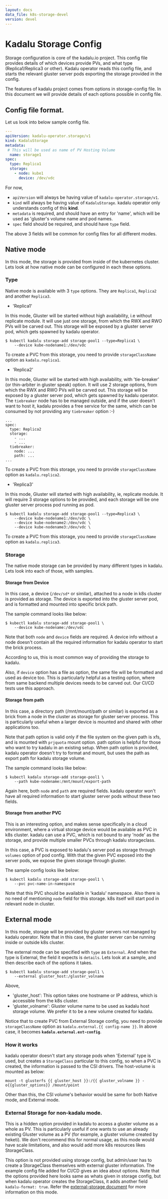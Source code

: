 ```yaml
---
layout: docs
data_file: k8s-storage-devel
version: devel
---
```

# Kadalu Storage Config

Storage configuration is core of the kadalu.io project. This config file provides details of which devices provide PVs, and what type (Replica1/Replica3 or other). Kadalu operator reads this config file, and starts the relevant gluster server pods exporting the storage provided in the config.

The features of kadalu project comes from options in storage-config file. In this document we will provide details of each options possible in config file.

## Config file format.

Let us look into below sample config file.

```yaml
---
apiVersion: kadalu-operator.storage/v1
kind: KadaluStorage
metadata:
 # This will be used as name of PV Hosting Volume
  name: storage1
spec:
  type: Replica1
  storage:
    - node: kube1
      device: /dev/vdc
```

For now,
* `apiVersion` will always be having value of `kadalu-operator.storage/v1`.
* `kind` will always be having value of `KadaluStorage`. kadalu operator only understands config of this **kind**.
* `metadata` is required, and should have an entry for 'name', which will be used as 'gluster's volume name and pod names.
* `spec` field should be required, and should have `type` field.

The above 3 fields will be common for config files for all different modes.


## Native mode

In this mode, the storage is provided from inside of the kubernetes cluster. Lets look at how native mode can be configured in each these options.

### Type

Native mode is available with 3 `type` options. They are `Replica1`, `Replica2` and another `Replica3`.

* 'Replica1'

In this mode, Gluster will be started without high availability, i.e without replicate module. It will use just one storage, from which the RWX and RWO PVs will be carved out. This storage will be exposed by a gluster server pod, which gets spawned by kadalu operator.

```
$ kubectl kadalu storage-add storage-pool1 --type=Replica1 \
    --device kube-nodename1:/dev/vdc
```

To create a PVC from this storage, you need to provide `storageClassName` option as `kadalu.replica1`.


* 'Replica2'

In this mode, Gluster will be started with high availability, with 'tie-breaker' (or thin-arbiter in gluster speak) option. It will use 2 storage options, from which the RWX and RWO PVs will be carved out. This storage will be exposed by a gluster server pod, which gets spawned by kadalu operator. The `tiebreaker` node has to be managed outside, and if the user doesn't want to host it, kadalu provides a free service for the same, which can be consumed by not providing any `tiebreaker` option :-)

```
...
spec:
  type: Replica2
  storage:
    - ...
    - ...
  tiebreaker:
    node: ...
    path: ...
...
```

To create a PVC from this storage, you need to provide `storageClassName` option as `kadalu.replica2`.

* 'Replica3'

In this mode, Gluster will started with high availability, ie, replicate module. It will require 3 storage options to be provided, and each storage will be one gluster server process pod running as pod.

```
$ kubectl kadalu storage-add storage-pool1 --type=Replica3 \
    --device kube-nodename1:/dev/vdc \
    --device kube-nodename2:/dev/vdc \
    --device kube-nodename3:/dev/vdc \
```

To create a PVC from this storage, you need to provide `storageClassName` option as `kadalu.replica3`.


### Storage

The native mode storage can be provided by many different types in kadalu. Lets look into each of those, with samples.


#### Storage from Device

In this case, a device (`/dev/sd*` or similar), attached to a node in k8s cluster is provided as storage. The device is exported into the gluster server pod, and is formatted and mounted into specific brick path.

The sample command looks like below:

```
$ kubectl kadalu storage-add storage-pool1 \
    --device kube-nodename:/dev/vdc
```

Note that both `node` and `device` fields are required. A device info without a node doesn't contain all the required information for kadalu operator to start the brick process.

According to us, this is most common way of providing the storage to kadalu.

Also, if `device` option has a file as option, the same file will be formatted and used as device too. This is particularly helpful as a testing option, where from same backend multiple devices needs to be carved out. Our CI/CD tests use this approach.


#### Storage from path

In this case, a directory path (/mnt/mount/path or similar) is exported as a brick from a node in the cluster as storage for gluster server process. This is particularly useful when a larger device is mounted and shared with other applications too.

Note that path option is valid only if the file system on the given path is xfs, and is mounted with `prjquota` mount option. path option is helpful for those who want to try kadalu in an existing setup. When path option is provided, kadalu operator doesn't try to format and mount, but uses the path as export path for kadalu storage volume.

The sample command looks like below:

```
$ kubectl kadalu storage-add storage-pool1 \
    --path kube-nodename:/mnt/mount/export-path
```

Again here, both `node` and `path` are required fields. kadalu operator won't have all required information to start gluster server pods without these two fields.


#### Storage from another PVC

This is an interesting option, and makes sense specifically in a cloud environment, where a virtual storage device would be available as PVC in k8s cluster. kadalu can use a PVC, which is not bound to any 'node' as the storage, and provide multiple smaller PVCs through kadalu storageclass.

In this case, a PVC is exposed to kadalu's server pod as storage through `volumes` option of pod config. With that the given PVC exposed into the server pods, we expose the given storage through gluster.

The sample config looks like below:

```
$ kubectl kadalu storage-add storage-pool1 \
    --pvc pvc-name-in-namespace
```

Note that this PVC should be available in 'kadalu' namespace. Also there is no need of mentioning `node` field for this storage. k8s itself will start pod in relevant node in cluster.


## External mode

In this mode, storage will be provided by gluster servers not managed by kadalu operator. Note that in this case, the gluster server can be running inside or outside k8s cluster.

The external mode can be specified with `type` as `External`. And when the type is External, the field it expects is `details`. Lets look at a sample, and then describe each of the options it takes.


```
$ kubectl kadalu storage-add storage-pool1 \
    --external gluster_host:/gluster_volname
```

Above,

* 'gluster_host': This option takes one hostname or IP address, which is accessible from the k8s cluster.
* 'gluster_volname': Gluster volume name to be used as kadalu host storage volume. We prefer it to be a new volume created for kadalu.


Notice that to create PVC from External Storage config, you need to provide `storageClassName` option as `kadalu.external.{{ config-name }}`. In above case, it becomes **`kadalu.external.ext-config`**.


### How it works

kadalu operator doesn't start any storage pods when 'External' type is used, but creates a `StorageClass` particular to this config, so when a PVC is created, the information is passed to the CSI drivers. The host-volume is mounted as below:

```
mount -t glusterfs {{ gluster_host }}:/{{ gluster_volname }} -o{{gluster_options}} /mount/point
```

Other than this, the CSI volume's behavior would be same for both Native mode, and External mode.


### External Storage for non-kadalu mode.

This is a hidden option provided in kadalu to access a gluster volume as a whole as PV. This is particularly useful if one wants to use an already existing Gluster volume as a PV (for example, a gluster volume created by heketi). We don't recommend this for normal usage, as this mode would have scale limitations, and also would add more k8s resources likes StorageClass.

This option is not provided using storage config, but admin/user has to create a StorageClass themselves with external gluster information. The example config file added for CI/CD gives an idea about options. Note that the options provided here looks same as whats given in storage config, but when kadalu operator creates the StorageClass, it adds another field `kadalu-format: true`. Refer the [external-storage document](https://kadalu.io/docs/k8s-storage/devel/external-gluster-storage) for more information on this mode.
